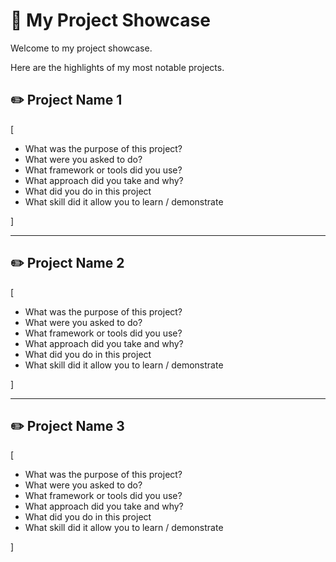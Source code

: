 # 📝 My Project Showcase

Welcome to my project showcase.

Here are the highlights of my most notable projects.

## ✏️ Project Name 1

[
  - What was the purpose of this project?
  - What were you asked to do?
  - What framework or tools did you use?
  - What approach did you take and why?
  - What did you do in this project
  - What skill did it allow you to learn / demonstrate

]

---
## ✏️ Project Name 2

[
  - What was the purpose of this project?
  - What were you asked to do?
  - What framework or tools did you use?
  - What approach did you take and why?
  - What did you do in this project
  - What skill did it allow you to learn / demonstrate

]

---
## ✏️ Project Name 3

[
  - What was the purpose of this project?
  - What were you asked to do?
  - What framework or tools did you use?
  - What approach did you take and why?
  - What did you do in this project
  - What skill did it allow you to learn / demonstrate

]